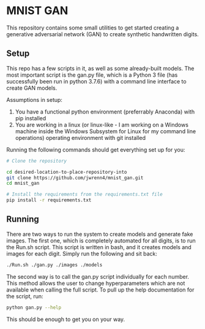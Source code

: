 # MNIST GAN

This repository contains some small utilities to get started creating a generative adversarial network (GAN) to create synthetic handwritten digits.

## Setup

This repo has a few scripts in it, as well as some already-built models.  The most important script is the gan.py file, which is a Python 3 file (has successfully been run in python 3.7.6) with a command line interface to create GAN models.

Assumptions in setup:

1. You have a functional python environment (preferrably Anaconda) with pip installed
2. You are working in a linux (or linux-like - I am working on a Windows machine inside the Windows Subsystem for Linux for my command line operations) operating environment with git installed

Running the following commands should get everything set up for you:

```bash
# Clone the repository

cd desired-location-to-place-repository-into
git clone https://github.com/jwrenn4/mnist_gan.git
cd mnist_gan

# Install the requirements from the requirements.txt file
pip install -r requirements.txt
```

## Running

There are two ways to run the system to create models and generate fake images.  The first one, which is completely automated for all digits, is to run the Run.sh script.  This script is written in bash, and it creates models and images for each digit.  Simply run the following and sit back:

```bash
./Run.sh ./gan.py ./images ./models
```

The second way is to call the gan.py script individually for each number.  This method allows the user to change hyperparameters which are not available when calling the full script.  To pull up the help documentation for the script, run:

```bash
python gan.py --help
```

This should be enough to get you on your way.